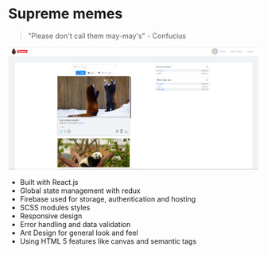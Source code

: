 # Supreme memes
> "Please don't call them may-may's" - Confucius

![alt text](https://github.com/KiroKirilov/MemeGenerator/blob/master/pictures/new-homepage.png?raw=true)

-   Built with React.js
-   Global state management with redux
-   Firebase used for storage, authentication and hosting
-   SCSS modules styles
-   Responsive design
-   Error handling and data validation
-	Ant Design for general look and feel
-	Using HTML 5 features like canvas and semantic tags
